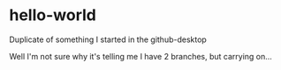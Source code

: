 # hello-world
Duplicate of something I started in the github-desktop

Well I'm not sure why it's telling me I have 2 branches, but carrying on...
